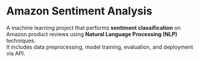 # Amazon Sentiment Analysis

A machine learning project that performs **sentiment classification** on Amazon product reviews using **Natural Language Processing (NLP)** techniques.  
It includes data preprocessing, model training, evaluation, and deployment via API.
